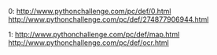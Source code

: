 0: http://www.pythonchallenge.com/pc/def/0.html
   http://www.pythonchallenge.com/pc/def/274877906944.html  
 
1: http://www.pythonchallenge.com/pc/def/map.html 
   http://www.pythonchallenge.com/pc/def/ocr.html  


